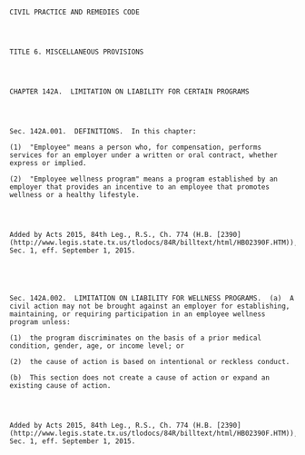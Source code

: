 ﻿
    
    
    	
    					
    
    
    CIVIL PRACTICE AND REMEDIES CODE
    
      
    
    
    TITLE 6. MISCELLANEOUS PROVISIONS
    
      
    
    
    CHAPTER 142A.  LIMITATION ON LIABILITY FOR CERTAIN PROGRAMS
    
      
    
    
    Sec. 142A.001.  DEFINITIONS.  In this chapter:
    
    (1)  "Employee" means a person who, for compensation, performs services for an employer under a written or oral contract, whether express or implied.
    
    (2)  "Employee wellness program" means a program established by an employer that provides an incentive to an employee that promotes wellness or a healthy lifestyle.
    
    
    
    
    Added by Acts 2015, 84th Leg., R.S., Ch. 774 (H.B. [2390](http://www.legis.state.tx.us/tlodocs/84R/billtext/html/HB02390F.HTM)), Sec. 1, eff. September 1, 2015.
    
    
    
    
    
    Sec. 142A.002.  LIMITATION ON LIABILITY FOR WELLNESS PROGRAMS.  (a)  A civil action may not be brought against an employer for establishing, maintaining, or requiring participation in an employee wellness program unless:
    
    (1)  the program discriminates on the basis of a prior medical condition, gender, age, or income level; or
    
    (2)  the cause of action is based on intentional or reckless conduct.
    
    (b)  This section does not create a cause of action or expand an existing cause of action.
    
    
    
    
    Added by Acts 2015, 84th Leg., R.S., Ch. 774 (H.B. [2390](http://www.legis.state.tx.us/tlodocs/84R/billtext/html/HB02390F.HTM)), Sec. 1, eff. September 1, 2015.
    
    
    
    
    				

